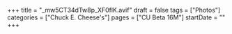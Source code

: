+++
title = "_mw5CT34dTw8p_XF0flK.avif"
draft = false
tags = ["Photos"]
categories = ["Chuck E. Cheese's"]
pages = ["CU Beta 16M"]
startDate = ""
+++
